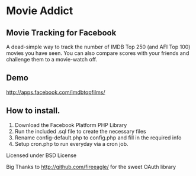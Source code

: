 # Movie Addict
## Movie Tracking for Facebook

A dead-simple way to track the number of IMDB Top 250 (and AFI Top 100) 
movies you have seen. You can also compare scores with your 
friends and challenge them to a movie-watch off. 

## Demo

<http://apps.facebook.com/imdbtopfilms/>

## How to install.

1. Download the Facebook Platform PHP Library
2. Run the included .sql file to create the necessary files
3. Rename config-default.php to config.php and fill in the required info
4. Setup cron.php to run everyday via a cron job.

Licensed under BSD License

Big Thanks to <http://github.com/fireeagle/> for the sweet OAuth library

